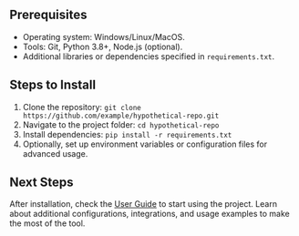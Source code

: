 ## Prerequisites
- Operating system: Windows/Linux/MacOS.
- Tools: Git, Python 3.8+, Node.js (optional).
- Additional libraries or dependencies specified in `requirements.txt`.

## Steps to Install
1. Clone the repository: `git clone https://github.com/example/hypothetical-repo.git`
2. Navigate to the project folder: `cd hypothetical-repo`
3. Install dependencies: `pip install -r requirements.txt`
4. Optionally, set up environment variables or configuration files for advanced usage.

## Next Steps
After installation, check the [User Guide](./USER_GUIDE.md) to start using the project. Learn about additional configurations, integrations, and usage examples to make the most of the tool.
